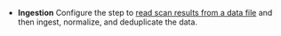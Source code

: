 * **Ingestion** Configure the step to [read scan results from a data file](/docs/security-testing-orchestration/key-concepts/ingest-scan-results-into-an-sto-pipeline) and then ingest, normalize, and deduplicate the data. 